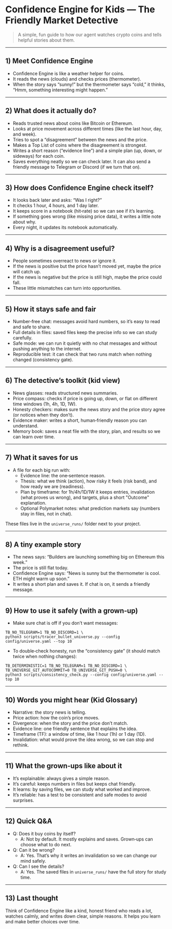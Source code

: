 # Confidence Engine for Kids — The Friendly Market Detective

> A simple, fun guide to how our agent watches crypto coins and tells helpful stories about them.

---

## 1) Meet Confidence Engine
- Confidence Engine is like a weather helper for coins.
- It reads the news (clouds) and checks prices (thermometer).
- When the story says “sunny!” but the thermometer says “cold,” it thinks, “Hmm, something interesting might happen.”

---

## 2) What does it actually do?
- Reads trusted news about coins like Bitcoin or Ethereum.
- Looks at price movement across different times (like the last hour, day, and week).
- Tries to spot a “disagreement” between the news and the price.
- Makes a Top List of coins where the disagreement is strongest.
- Writes a short reason (“evidence line”) and a simple plan (up, down, or sideways) for each coin.
- Saves everything neatly so we can check later. It can also send a friendly message to Telegram or Discord (if we turn that on).

---

## 3) How does Confidence Engine check itself?
- It looks back later and asks: “Was I right?”
- It checks 1 hour, 4 hours, and 1 day later.
- It keeps score in a notebook (hit‑rate) so we can see if it’s learning.
- If something goes wrong (like missing price data), it writes a little note about why.
- Every night, it updates its notebook automatically.

---

## 4) Why is a disagreement useful?
- People sometimes overreact to news or ignore it.
- If the news is positive but the price hasn’t moved yet, maybe the price will catch up.
- If the news is negative but the price is still high, maybe the price could fall.
- These little mismatches can turn into opportunities.

---

## 5) How it stays safe and fair
- Number‑free chat: messages avoid hard numbers, so it’s easy to read and safe to share.
- Full details in files: saved files keep the precise info so we can study carefully.
- Safe mode: we can run it quietly with no chat messages and without pushing anything to the internet.
- Reproducible test: it can check that two runs match when nothing changed (consistency gate).

---

## 6) The detective’s toolkit (kid view)
- News glasses: reads structured news summaries.
- Price compass: checks if price is going up, down, or flat on different time windows (1h, 4h, 1D, 1W).
- Honesty checkers: makes sure the news story and the price story agree (or notices when they don’t).
- Evidence maker: writes a short, human‑friendly reason you can understand.
- Memory book: saves a neat file with the story, plan, and results so we can learn over time.

---

## 7) What it saves for us
- A file for each big run with:
  - Evidence line: the one‑sentence reason.
  - Thesis: what we think (action), how risky it feels (risk band), and how ready we are (readiness).
  - Plan by timeframe: for 1h/4h/1D/1W it keeps entries, invalidation (what proves us wrong), and targets, plus a short "Outcome" explanation.
  - Optional Polymarket notes: what prediction markets say (numbers stay in files, not in chat).

These files live in the `universe_runs/` folder next to your project.

---

## 8) A tiny example story
- The news says: “Builders are launching something big on Ethereum this week.”
- The price is still flat today.
- Confidence Engine says: “News is sunny but the thermometer is cool. ETH might warm up soon.”
- It writes a short plan and saves it. If chat is on, it sends a friendly message.

---

## 9) How to use it safely (with a grown‑up)
- Make sure chat is off if you don’t want messages:
```
TB_NO_TELEGRAM=1 TB_NO_DISCORD=1 \
python3 scripts/tracer_bullet_universe.py --config config/universe.yaml --top 10
```
- To double‑check honesty, run the “consistency gate” (it should match twice when nothing changes):
```
TB_DETERMINISTIC=1 TB_NO_TELEGRAM=1 TB_NO_DISCORD=1 \
TB_UNIVERSE_GIT_AUTOCOMMIT=0 TB_UNIVERSE_GIT_PUSH=0 \
python3 scripts/consistency_check.py --config config/universe.yaml --top 10
```

---

## 10) Words you might hear (Kid Glossary)
- Narrative: the story news is telling.
- Price action: how the coin’s price moves.
- Divergence: when the story and the price don’t match.
- Evidence line: one friendly sentence that explains the idea.
- Timeframe (TF): a window of time, like 1 hour (1h) or 1 day (1D).
- Invalidation: what would prove the idea wrong, so we can stop and rethink.

---

## 11) What the grown‑ups like about it
- It’s explainable: always gives a simple reason.
- It’s careful: keeps numbers in files but keeps chat friendly.
- It learns: by saving files, we can study what worked and improve.
- It’s reliable: has a test to be consistent and safe modes to avoid surprises.

---

## 12) Quick Q&A
- Q: Does it buy coins by itself?
  - A: Not by default. It mostly explains and saves. Grown‑ups can choose what to do next.
- Q: Can it be wrong?
  - A: Yes. That’s why it writes an invalidation so we can change our mind safely.
- Q: Can I see the details?
  - A: Yes. The saved files in `universe_runs/` have the full story for study time.

---

## 13) Last thought
Think of Confidence Engine like a kind, honest friend who reads a lot, watches calmly, and writes down clear, simple reasons. It helps you learn and make better choices over time.
